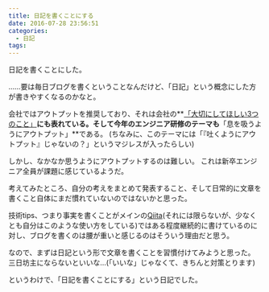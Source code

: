 ```yaml
---
title: 日記を書くことにする
date: 2016-07-28 23:56:51
categories:
  - 日記
tags:
---
```


日記を書くことにした。

……要は毎日ブログを書くということなんだけど、「日記」という概念にした方が書きやすくなるのかなと。

会社ではアウトプットを推奨しており、それは会社の**[「大切にしてほしい3つのこと」](https://pepabo.com/recruit/important/)**にも表れている。そして今年のエンジニア研修のテーマも**「息を吸うようにアウトプット」**である。
(ちなみに、このテーマには「『吐くようにアウトプット』じゃないの？」というマジレスが入ったらしい)

しかし、なかなか思うようにアウトプットするのは難しい。
これは新卒エンジニア全員が課題に感じているようだ。

考えてみたところ、自分の考えをまとめて発表すること、そして日常的に文章を書くこと自体にまだ慣れていないのではないかと思った。

技術tips、つまり事実を書くことがメインの[Qiita](http://qiita.com/shimoju)(それには限らないが、少なくとも自分はこのような使い方をしている)ではある程度継続的に書けているのに対し、ブログを書くのは腰が重いと感じるのはそういう理由だと思う。

なので、まずは日記という形で文章を書くことを習慣付けてみようと思った。
三日坊主にならないといいな…(「いいな」じゃなくて、きちんと対策とります)

というわけで、「日記を書くことにする」という日記でした。
